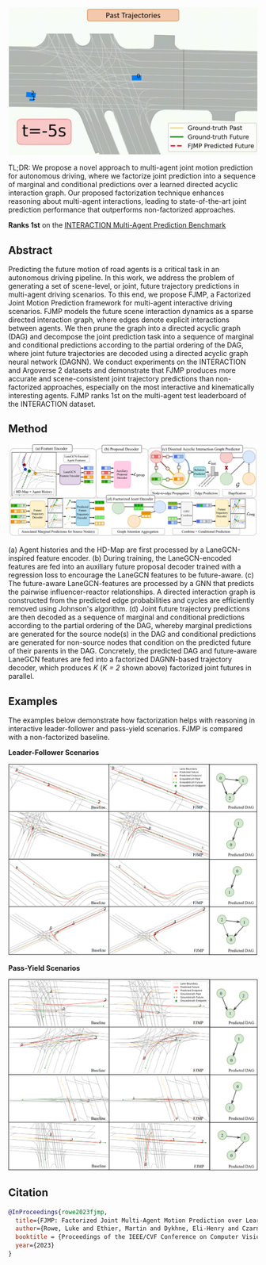 <br /><br />

![](src/video_final.gif)

TL;DR: We propose a novel approach to multi-agent joint motion prediction for autonomous driving, where we factorize joint prediction into a sequence of marginal and conditional predictions over a learned directed acyclic interaction graph. Our proposed factorization technique enhances reasoning about multi-agent interactions, leading to state-of-the-art joint prediction performance that outperforms non-factorized approaches.

**Ranks 1st** on the [INTERACTION Multi-Agent Prediction Benchmark](http://challenge.interaction-dataset.com/leader-board)

## Abstract

Predicting the future motion of road agents is a critical task in an autonomous driving pipeline. In this work, we address the problem of generating a set of scene-level, or joint, future trajectory predictions in multi-agent driving scenarios. To this end, we propose FJMP, a Factorized Joint Motion Prediction framework for multi-agent interactive driving scenarios. FJMP models the future scene interaction dynamics as a sparse directed interaction graph, where edges denote explicit interactions between agents. We then prune the graph into a directed acyclic graph (DAG) and decompose the joint prediction task into a sequence of marginal and conditional predictions according to the partial ordering of the DAG, where joint future trajectories are decoded using a directed acyclic graph neural network (DAGNN). We conduct experiments on the INTERACTION and Argoverse 2 datasets and demonstrate that FJMP produces more accurate and scene-consistent joint trajectory predictions than non-factorized approaches, especially on the most interactive and kinematically interesting agents. FJMP ranks 1st on the multi-agent test leaderboard of the INTERACTION dataset.

## Method

![img](src/model.png)

(a) Agent histories and the HD-Map are first processed by a LaneGCN-inspired feature encoder. (b) During training, the LaneGCN-encoded features are fed into an auxiliary future proposal decoder trained with a regression loss to encourage the LaneGCN features to be future-aware. (c) The future-aware LaneGCN-features are processed by a GNN that predicts the pairwise influencer-reactor relationships. A directed interaction graph is constructed from
the predicted edge probabilities and cycles are efficiently removed using Johnson's algorithm. (d) Joint future trajectory predictions are then decoded as a sequence of marginal and conditional predictions according to the partial ordering of the DAG, whereby marginal predictions are generated for the source node(s) in the DAG and conditional predictions are generated for non-source nodes that condition on the predicted future of their parents in the DAG. Concretely, the predicted DAG and future-aware LaneGCN features are fed into a factorized DAGNN-based trajectory decoder, which produces _K_ (_K = 2_ shown above) factorized joint futures in parallel.

## Examples

The examples below demonstrate how factorization helps with reasoning in interactive leader-follower and pass-yield scenarios. FJMP is compared with a non-factorized baseline.

**Leader-Follower Scenarios**

![img](src/leader_follower.png)

**Pass-Yield Scenarios**

![img](src/pass_yield.png)

## Citation

```bibtex
@InProceedings{rowe2023fjmp,
  title={FJMP: Factorized Joint Multi-Agent Motion Prediction over Learned Directed Acyclic Interaction Graphs},
  author={Rowe, Luke and Ethier, Martin and Dykhne, Eli-Henry and Czarnecki, Krzysztof},
  booktitle = {Proceedings of the IEEE/CVF Conference on Computer Vision and Pattern Recognition (CVPR)},
  year={2023}
}
```
